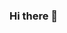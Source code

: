 ### Hi there 👋

<!--
**julobrat/julobrat** is a ✨ _special_ ✨ repository because its `README.md` (this file) appears on your GitHub profile.

Here are some ideas to get you started:

- 🔭 I’m currently working on learning C and Python
- 💬 Ask me about my number if U R nice girl
- ⚡ Fun fact: for some strange reason I'm still single and don't have friends. I think ppl just don't wanna disturb me too much... yeah that's must be it

